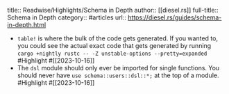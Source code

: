 title:: Readwise/Highlights/Schema in Depth
author:: [[diesel.rs]]
full-title:: Schema in Depth
category:: #articles
url:: https://diesel.rs/guides/schema-in-depth.html

- `table!` is where the bulk of the code gets generated. If you wanted to, you could see the actual exact code that gets generated by running `cargo +nightly rustc -- -Z unstable-options --pretty=expanded` #Highlight #[[2023-10-16]]
- The `dsl` module should only ever be imported for single functions. You should never have `use schema::users::dsl::*;` at the top of a module. #Highlight #[[2023-10-16]]